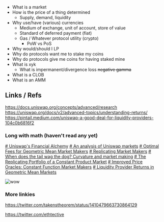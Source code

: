 - What is a market
- How is the price of a thing determined
	- Supply, demand, liquidity
- Why use/have (various) currencies
	- Medium of exchange, unit of account, store of value
	- Standard of deferred payment (fiat)
	- Gas / Whatever protocol utility (crypto)
		- PoW vs PoS
- Why would/should I LP
- Why do protocols want me to stake my coins
- Why do protocols give me coins for having staked mine
- What is xyk
	- What is impermanent/divergence loss ~~negative gamma~~
- What is a CLOB
- What is an AMM


## Links / Refs
https://docs.uniswap.org/concepts/advanced/research
https://uniswap.org/docs/v2/advanced-topics/understanding-returns/
https://pintail.medium.com/uniswap-a-good-deal-for-liquidity-providers-104c0b6816f2


### Long with math (haven't read any yet)
[# Uniswap's Financial Alchemy](https://research.paradigm.xyz/uniswaps-alchemy)
[# An analysis of Uniswap markets](https://arxiv.org/abs/1911.03380)
[# Optimal Fees for Geometric Mean Market Makers](https://arxiv.org/abs/2104.00446)
[# Replicating Market Makers](https://arxiv.org/abs/2103.14769)
[# When does the tail wag the dog? Curvature and market making](https://arxiv.org/pdf/2012.08040.pdf)
[# The Replicating Portfolio of a Constant Product Market](https://papers.ssrn.com/sol3/papers.cfm?abstract_id=3550601)
[# Improved Price Oracles: Constant Function Market Makers](https://arxiv.org/abs/2003.10001)
[# Liquidity Provider Returns in Geometric Mean Markets](https://arxiv.org/abs/2006.08806)

![wow](https://i.imgur.com/gHAunfy.png)


### More linkies

https://twitter.com/takenstheorem/status/1410479663730864129

https://twitter.com/ethtective
